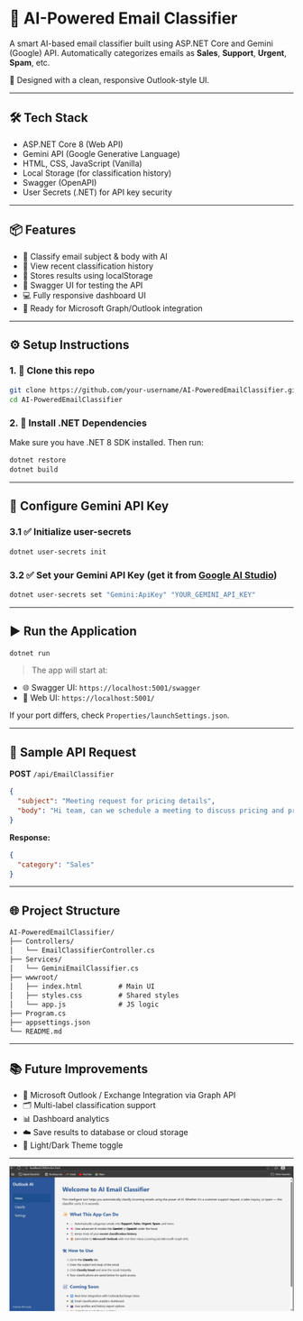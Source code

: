 
# 📧 AI-Powered Email Classifier

A smart AI-based email classifier built using ASP.NET Core and Gemini (Google) API. Automatically categorizes emails as **Sales**, **Support**, **Urgent**, **Spam**, etc.

🚀 Designed with a clean, responsive Outlook-style UI.

---

## 🛠 Tech Stack

- ASP.NET Core 8 (Web API)
- Gemini API (Google Generative Language)
- HTML, CSS, JavaScript (Vanilla)
- Local Storage (for classification history)
- Swagger (OpenAPI)
- User Secrets (.NET) for API key security

---

## 📦 Features

- 🧠 Classify email subject & body with AI
- 📜 View recent classification history
- 💾 Stores results using localStorage
- 🧪 Swagger UI for testing the API
- 💻 Fully responsive dashboard UI
- 🔄 Ready for Microsoft Graph/Outlook integration

---

## ⚙️ Setup Instructions

### 1. 📁 Clone this repo

```bash
git clone https://github.com/your-username/AI-PoweredEmailClassifier.git
cd AI-PoweredEmailClassifier
````

### 2. 📌 Install .NET Dependencies

Make sure you have .NET 8 SDK installed.
Then run:

```bash
dotnet restore
dotnet build
```

---

## 🔑 Configure Gemini API Key

### 3.1 ✅ Initialize user-secrets

```bash
dotnet user-secrets init
```

### 3.2 ✅ Set your Gemini API Key (get it from [Google AI Studio](https://makersuite.google.com/app))

```bash
dotnet user-secrets set "Gemini:ApiKey" "YOUR_GEMINI_API_KEY"
```

---

## ▶️ Run the Application

```bash
dotnet run
```

> The app will start at:

* 🌐 Swagger UI: `https://localhost:5001/swagger`
* 📨 Web UI: `https://localhost:5001/`

If your port differs, check `Properties/launchSettings.json`.

---

## 🧪 Sample API Request

**POST** `/api/EmailClassifier`

```json
{
  "subject": "Meeting request for pricing details",
  "body": "Hi team, can we schedule a meeting to discuss pricing and product offerings?"
}
```

**Response:**

```json
{
  "category": "Sales"
}
```

---

## 🌐 Project Structure

```
AI-PoweredEmailClassifier/
├── Controllers/
│   └── EmailClassifierController.cs
├── Services/
│   └── GeminiEmailClassifier.cs
├── wwwroot/
│   ├── index.html         # Main UI
│   ├── styles.css         # Shared styles
│   └── app.js             # JS logic
├── Program.cs
├── appsettings.json
└── README.md
```

---

## 📚 Future Improvements

* 📨 Microsoft Outlook / Exchange Integration via Graph API
* 🗂️ Multi-label classification support
* 📊 Dashboard analytics
* ☁️ Save results to database or cloud storage
* 🎨 Light/Dark Theme toggle

---
![AI Email Classifier UI Screenshot](AI_email(01).jpg)
